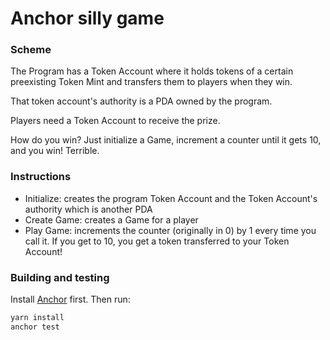 # Anchor silly game

### Scheme

The Program has a Token Account where it holds tokens of a certain preexisting Token Mint and transfers them to players when they win.

That token account's authority is a PDA owned by the program.

Players need a Token Account to receive the prize.

How do you win? Just initialize a Game, increment a counter until it gets 10, and you win! Terrible.

### Instructions

- Initialize: creates the program Token Account and the Token Account's authority which is another PDA
- Create Game: creates a Game for a player
- Play Game: increments the counter (originally in 0) by 1 every time you call it. If you get to 10, you get a token transferred to your Token Account!

### Building and testing

Install [Anchor](https://project-serum.github.io/anchor/getting-started/installation.html) first. Then run:

```bash
yarn install
anchor test
```

